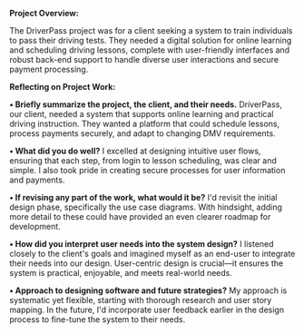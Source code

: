 **Project Overview:**

The DriverPass project was for a client seeking a system to train individuals to pass their driving tests. They needed a digital solution for online learning and scheduling driving lessons, complete with user-friendly interfaces and robust back-end support to handle diverse user interactions and secure payment processing.

**Reflecting on Project Work:**

**•	Briefly summarize the project, the client, and their needs.** DriverPass, our client, needed a system that supports online learning and practical driving instruction. They wanted a platform that could schedule lessons, process payments securely, and adapt to changing DMV requirements.

**•	What did you do well?** I excelled at designing intuitive user flows, ensuring that each step, from login to lesson scheduling, was clear and simple. I also took pride in creating secure processes for user information and payments.

**•	If revising any part of the work, what would it be?** I'd revisit the initial design phase, specifically the use case diagrams. With hindsight, adding more detail to these could have provided an even clearer roadmap for development.

**•	How did you interpret user needs into the system design?** I listened closely to the client's goals and imagined myself as an end-user to integrate their needs into our design. User-centric design is crucial—it ensures the system is practical, enjoyable, and meets real-world needs.

**•	Approach to designing software and future strategies?** My approach is systematic yet flexible, starting with thorough research and user story mapping. In the future, I'd incorporate user feedback earlier in the design process to fine-tune the system to their needs.
